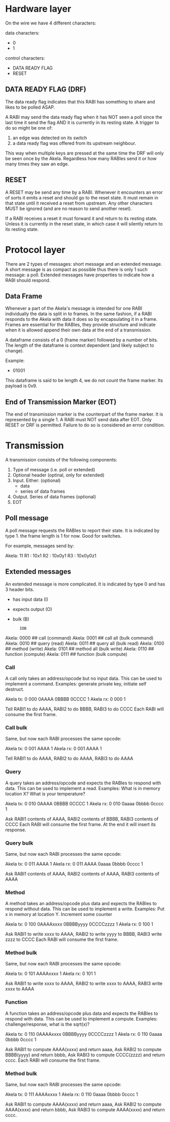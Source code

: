 # Hardware layer

On the wire we have 4 different characters:

data characters:
- 0
- 1

control characters:
- DATA READY FLAG
- RESET

## DATA READY FLAG (DRF)

The data ready flag indicates that this RABI has something to share and likes
to be polled ASAP.

A RABI may send the data ready flag when it has NOT seen a poll since the last
time it send the flag AND it is currently in its resting state. A trigger to do
so might be one of:

1. an edge was detected on its switch
2. a data ready flag was offered from its upstream neighbour.

This way when multiple keys are pressed at the same time the DRF will only be
seen once by the Akela. Regardless how many RABIes send it or how many times
they saw an edge.

## RESET

A RESET may be send any time by a RABI. Whenever it encounters an error of
sorts it emits a reset and should go to the reset state. It must remain
in that state until it received a reset from upstream. Any other characters MUST
be ignored (and are no reason to send another reset).

If a RABI receives a reset it must forward it and return to its resting state.
Unless it is currently in the reset state, in which case it will silently
return to its resting state.

# Protocol layer

There are 2 types of messages: short message and an extended message. A short
message is as compact as possible thus there is only 1 such message: a poll.
Extended messages have properties to indicate how a RABI should respond.

## Data Frame

Whenever a part of the Akela's message is intended for one RABI individually
the data is split in to frames. In the same fashion, if a RABI responds to the
Akela with data it does so by encapsulating it in a frame. Frames are essential
for the RABIes, they provide structure and indicate when it is allowed append
their own data at the end of a transmission.

A dataframe consists of a 0 (frame marker) followed by a number of bits. The
length of the dataframe is context dependent (and likely subject to change).

Example:

- 01001

This dataframe is said to be length 4, we do not count the frame marker. Its
payload is 0x9.

## End of Transmission Marker (EOT)

The end of transmission marker is the counterpart of the frame marker. It is
represented by a single 1. A RABI must NOT send data after EOT. Only RESET or
DRF is permitted. Failure to do so is considered an error condition.

# Transmission

A transmission consists of the following components:

1. Type of message (i.e. poll or extended)
2. Optional header (optinal, only for extended)
3. Input. Either: (optional)
    - data
    - series of data frames
4. Output. Series of data frames (optional)
5. EOT

## Poll message

A poll message requests the RABIes to report their state. It is indicated by
type 1. the frame length is 1 for now. Good for switches.

For example, messages send by:

Akela:   11
R1   :   10x1
R2   :   10x0y1
R3   :   10x0y0z1


## Extended messages

An extended message is more complicated. It is indicated by type 0 and has 3
header bits.

- has input data (I)
- expects output (O)
- bulk (B)

         IOB
Akela:  0000  ## call (command)
Akela:  0001  ## call all (bulk command)
Akela:  0010  ## query (read)
Akela:  0011  ## query all (bulk read)
Akela:  0100  ## method (write)
Akela:  0101  ## method all (bulk write)
Akela:  0110  ## function (compute)
Akela:  0111  ## function (bulk compute)

### Call

A call only takes an address/opcode but no input data. This can be used to
implement a command. Examples: generate private key, initiate self destruct.

Akela tx: 0 000 0AAAA 0BBBB 0CCCC 1
Akela rx: 0 000 1

Tell RABI1 to do AAAA, RABI2 to do BBBB, RABI3 to do CCCC
Each RABI will consume the first frame.

### Call bulk

Same, but now each RABI processes the same opcode:

Akela tx: 0 001 AAAA 1
Akela rx: 0 001 AAAA 1

Tell RABI1 to do AAAA, RABI2 to do AAAA, RABI3 to do AAAA

### Query

A query takes an address/opcode and expects the RABIes to respond with data.
This can be used to implement a read. Examples: What is in memory location X?
What is your temperature?

Akela tx: 0 010 0AAAA 0BBBB 0CCCC 1
Akela rx: 0 010 0aaaa 0bbbb 0cccc 1

Ask RABI1 contents of AAAA, RABI2 contents of BBBB, RABI3 contents of CCCC
Each RABI will consume the first frame. At the end it will insert its response.

### Query bulk

Same, but now each RABI processes the same opcode:

Akela tx: 0 011 AAAA 1
Akela rx: 0 011 AAAA 0aaaa 0bbbb 0cccc 1

Ask RABI1 contents of AAAA, RABI2 contents of AAAA, RABI3 contents of AAAA

### Method

A method takes an address/opcode plus data and expects the RABIes to respond
without data. This can be used to implement a write. Examples: Put x in memory
at location Y. Increment some counter

Akela tx: 0 100 0AAAAxxxx 0BBBByyyy 0CCCCzzzz 1
Akela rx: 0 100 1

Ask RABI1 to write xxxx to AAAA, RABI2 to write yyyy to BBBB, RABI3 write zzzz
to CCCC Each RABI will consume the first frame.

### Method bulk

Same, but now each RABI processes the same opcode:

Akela tx: 0 101 AAAAxxxx 1
Akela rx: 0 101 1

Ask RABI1 to write xxxx to AAAA, RABI2 to write xxxx to AAAA, RABI3 write xxxx
to AAAA

### Function

A function takes an address/opcode plus data and expects the RABIes to respond
with data. This can be used to implement a compute. Examples:
challenge/response, what is the sqrt(x)?

Akela tx: 0 110 0AAAAxxxx 0BBBByyyy 0CCCCzzzz 1
Akela rx: 0 110 0aaaa 0bbbb 0cccc 1

Ask RABI1 to compute AAAA(xxxx) and return aaaa, Ask RABI2 to compute
BBBB(yyyy) and return bbbb, Ask RABI3 to compute CCCC(zzzz) and return cccc.
Each RABI will consume the first frame.

### Method bulk

Same, but now each RABI processes the same opcode:

Akela tx: 0 111 AAAAxxxx 1
Akela rx: 0 110 0aaaa 0bbbb 0cccc 1

Ask RABI1 to compute AAAA(xxxx) and return aaaa, Ask RABI2 to compute
AAAA(xxxx) and return bbbb, Ask RABI3 to compute AAAA(xxxx) and return cccc.

